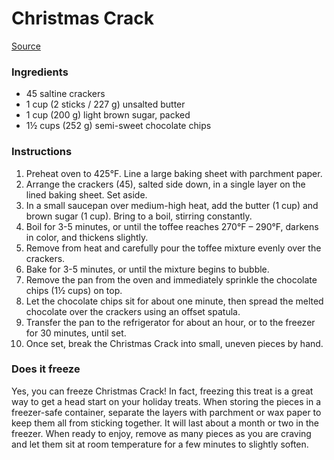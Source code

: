 # Christmas Crack

[Source](https://iambaker.net/christmas-crack/)

### Ingredients
- 45 saltine crackers
- 1 cup (2 sticks / 227 g) unsalted butter
- 1 cup (200 g) light brown sugar, packed
- 1½ cups (252 g) semi-sweet chocolate chips

### Instructions
1. Preheat oven to 425°F. Line a large baking sheet with parchment paper.
2. Arrange the crackers (45), salted side down, in a single layer on the lined baking sheet. Set aside.
3. In a small saucepan over medium-high heat, add the butter (1 cup) and brown sugar (1 cup). Bring to a boil, stirring constantly.
4. Boil for 3-5 minutes, or until the toffee reaches 270°F – 290°F, darkens in color, and thickens slightly.
5. Remove from heat and carefully pour the toffee mixture evenly over the crackers.
6. Bake for 3-5 minutes, or until the mixture begins to bubble.
7. Remove the pan from the oven and immediately sprinkle the chocolate chips (1½ cups) on top.
8. Let the chocolate chips sit for about one minute, then spread the melted chocolate over the crackers using an offset spatula.
9. Transfer the pan to the refrigerator for about an hour, or to the freezer for 30 minutes, until set.
10. Once set, break the Christmas Crack into small, uneven pieces by hand.

### Does it freeze

Yes, you can freeze Christmas Crack! In fact, freezing this treat is a great way to get a head start on your holiday treats. When storing the pieces in a freezer-safe container, separate the layers with parchment or wax paper to keep them all from sticking together. It will last about a month or two in the freezer. When ready to enjoy, remove as many pieces as you are craving and let them sit at room temperature for a few minutes to slightly soften.
